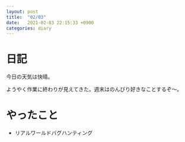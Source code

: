 ```yaml
---
layout: post
title:  "02/03"
date:   2021-02-03 22:15:33 +0900
categories: diary
---
```

# 日記

今日の天気は快晴。

ようやく作業に終わりが見えてきた。週末はのんびり好きなことするぞ～。

# やったこと

- リアルワールドバグハンティング